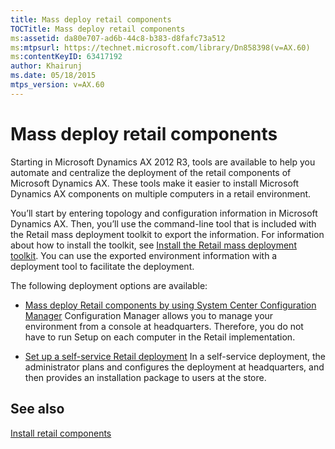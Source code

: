 ```yaml
---
title: Mass deploy retail components
TOCTitle: Mass deploy retail components
ms:assetid: da80e707-ad6b-44c8-b383-d8fafc73a512
ms:mtpsurl: https://technet.microsoft.com/library/Dn858398(v=AX.60)
ms:contentKeyID: 63417192
author: Khairunj
ms.date: 05/18/2015
mtps_version: v=AX.60
---
```


# Mass deploy retail components 


Starting in Microsoft Dynamics AX 2012 R3, tools are available to help you automate and centralize the deployment of the retail components of Microsoft Dynamics AX. These tools make it easier to install Microsoft Dynamics AX components on multiple computers in a retail environment.

You’ll start by entering topology and configuration information in Microsoft Dynamics AX. Then, you’ll use the command-line tool that is included with the Retail mass deployment toolkit to export the information. For information about how to install the toolkit, see [Install the Retail mass deployment toolkit](install-the-retail-mass-deployment-toolkit.md). You can use the exported environment information with a deployment tool to facilitate the deployment.

The following deployment options are available:

  - [Mass deploy Retail components by using System Center Configuration Manager](mass-deploy-retail-components-by-using-system-center-configuration-manager.md) Configuration Manager allows you to manage your environment from a console at headquarters. Therefore, you do not have to run Setup on each computer in the Retail implementation.

  - [Set up a self-service Retail deployment](set-up-a-self-service-retail-deployment.md) In a self-service deployment, the administrator plans and configures the deployment at headquarters, and then provides an installation package to users at the store.

## See also

[Install retail components](install-retail-components.md)

  


